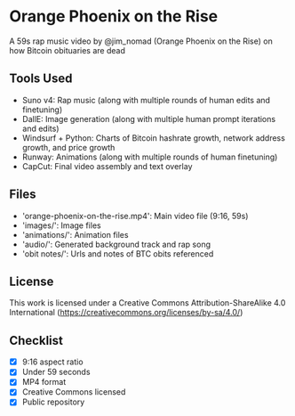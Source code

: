 # Orange Phoenix on the Rise
A 59s rap music video by @jim_nomad (Orange Phoenix on the Rise) on how Bitcoin obituaries are dead

## Tools Used
- Suno v4: Rap music (along with multiple rounds of human edits and finetuning)
- DallE: Image generation (along with multiple human prompt iterations and edits)
- Windsurf + Python: Charts of Bitcoin hashrate growth, network address growth, and price growth
- Runway: Animations (along with multiple rounds of human finetuning)
- CapCut: Final video assembly and text overlay

## Files
- 'orange-phoenix-on-the-rise.mp4': Main video file (9:16, 59s)
- 'images/': Image files
- 'animations/': Animation files
- 'audio/': Generated background track and rap song
- 'obit notes/': Urls and notes of BTC obits referenced

## License
This work is licensed under a Creative Commons Attribution-ShareAlike 4.0 International (https://creativecommons.org/licenses/by-sa/4.0/) 

## Checklist
- [x] 9:16 aspect ratio
- [x] Under 59 seconds
- [x] MP4 format
- [x] Creative Commons licensed
- [x] Public repository
